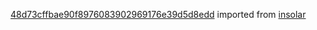 [48d73cffbae90f8976083902969176e39d5d8edd](https://github.com/insolar/insolar/commit/48d73cffbae90f8976083902969176e39d5d8edd) imported from [insolar](https://github.com/insolar/insolar)
